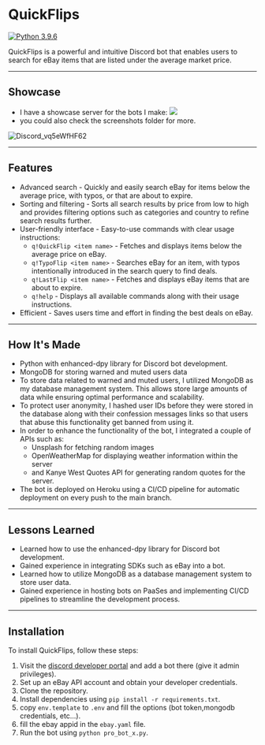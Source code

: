 # QuickFlips

[![Python 3.9.6](https://img.shields.io/badge/python-3.9.6-blue)](https://www.python.org/downloads/release/python-396/)

QuickFlips is a powerful and intuitive Discord bot that enables users to search for eBay items that are listed under the average market price.

---

## Showcase

- I have a showcase server for the bots I make: <a href="https://discord.gg/vS5D4qWDAP"><img src="https://img.shields.io/badge/Discord-7289DA?logo=discord&logoColor=white"></a>
- you could also check the screenshots folder for more.

![Discord_vq5eWfHF62](https://user-images.githubusercontent.com/52796958/231370060-17bfcbf8-0738-4949-b47d-17310e96a1f4.gif)

---

## Features

- Advanced search - Quickly and easily search eBay for items below the average price, with typos, or that are about to expire.
- Sorting and filtering - Sorts all search results by price from low to high and provides filtering options such as categories and country to refine search results further.
- User-friendly interface - Easy-to-use commands with clear usage instructions:
  - `q!QuickFlip <item name>` - Fetches and displays items below the average price on eBay.
  - `q!TypoFlip <item name>` - Searches eBay for an item, with typos intentionally introduced in the search query to find deals.
  - `q!LastFlip <item name>` - Fetches and displays eBay items that are about to expire.
  - `q!help` - Displays all available commands along with their usage instructions.
- Efficient - Saves users time and effort in finding the best deals on eBay.

---

## How It's Made

- Python with enhanced-dpy library for Discord bot development.
- MongoDB for storing warned and muted users data
- To store data related to warned and muted users, I utilized MongoDB as my database management system. This allows store large amounts of data while ensuring optimal performance and scalability.
- To protect user anonymity, I hashed user IDs before they were stored in the database along with their confession messages links so that users that abuse this functionality get banned from using it.
- In order to enhance the functionality of the bot, I integrated a couple of APIs such as:
  - Unsplash for fetching random images
  - OpenWeatherMap for displaying weather information within the server
  - and Kanye West Quotes API for generating random quotes for the server.
- The bot is deployed on Heroku using a CI/CD pipeline for automatic deployment on every push to the main branch.

---

## Lessons Learned

- Learned how to use the enhanced-dpy library for Discord bot development.
- Gained experience in integrating SDKs such as eBay into a bot.
- Learned how to utilize MongoDB as a database management system to store user data.
- Gained experience in hosting bots on PaaSes and implementing CI/CD pipelines to streamline the development process.

---

## Installation

To install QuickFlips, follow these steps:

1. Visit the [discord developer portal](https://discord.com/developers/applications) and add a bot there (give it admin privileges).
2. Set up an eBay API account and obtain your developer credentials.
3. Clone the repository.
4. Install dependencies using `pip install -r requirements.txt`.
5. copy `env.template` to `.env` and fill the options (bot token,mongodb credentials, etc...).
6. fill the ebay appid in the `ebay.yaml` file.
7. Run the bot using `python pro_bot_x.py`.
